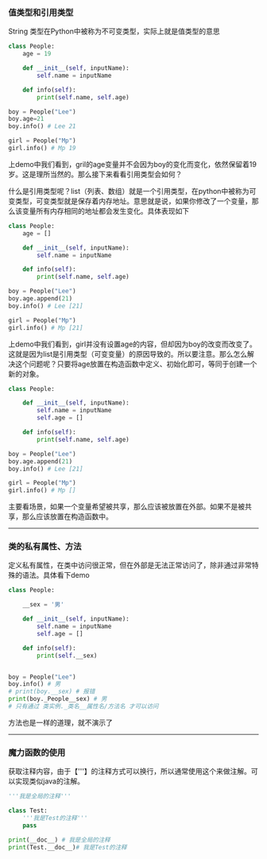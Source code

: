 ### 值类型和引用类型

String 类型在Python中被称为不可变类型，实际上就是值类型的意思

```py
class People:
    age = 19

    def __init__(self, inputName):
        self.name = inputName

    def info(self):
        print(self.name, self.age)

boy = People("Lee")
boy.age=21
boy.info() # Lee 21

girl = People("Mp")
girl.info() # Mp 19
```

上demo中我们看到，gril的age变量并不会因为boy的变化而变化，依然保留着19岁。这是理所当然的。那么接下来看看引用类型会如何？

什么是引用类型呢？list（列表、数组）就是一个引用类型，在python中被称为可变类型，可变类型就是保存着内存地址。意思就是说，如果你修改了一个变量，那么该变量所有内存相同的地址都会发生变化。具体表现如下

```py
class People:
    age = []

    def __init__(self, inputName):
        self.name = inputName

    def info(self):
        print(self.name, self.age)

boy = People("Lee")
boy.age.append(21)
boy.info() # Lee [21]

girl = People("Mp")
girl.info() # Mp [21]
```

上demo中我们看到，girl并没有设置age的内容，但却因为boy的改变而改变了。这就是因为list是引用类型（可变变量）的原因导致的。所以要注意。那么怎么解决这个问题呢？只要将age放置在构造函数中定义、初始化即可，等同于创建一个新的对象。

```py
class People:

    def __init__(self, inputName):
        self.name = inputName
        self.age = []

    def info(self):
        print(self.name, self.age)

boy = People("Lee")
boy.age.append(21)
boy.info() # Lee [21]

girl = People("Mp")
girl.info() # Mp []
```

主要看场景，如果一个变量希望被共享，那么应该被放置在外部。如果不是被共享，那么应该放置在构造函数中。

---

### 类的私有属性、方法

定义私有属性，在类中访问很正常，但在外部是无法正常访问了，除非通过非常特殊的语法。具体看下demo

```py
class People:

    __sex = '男'

    def __init__(self, inputName):
        self.name = inputName
        self.age = []

    def info(self):
        print(self.__sex)


boy = People("Lee")
boy.info() # 男
# print(boy.__sex) # 报错
print(boy._People__sex) # 男 
# 只有通过 类实例._类名__属性名/方法名 才可以访问
```

方法也是一样的道理，就不演示了

---

### 魔力函数的使用

获取注释内容，由于【'''】的注释方式可以换行，所以通常使用这个来做注解。可以实现类似java的注解。

```py
'''我是全局的注释'''

class Test:
    '''我是Test的注释'''
    pass

print(__doc__) # 我是全局的注释
print(Test.__doc__)# 我是Test的注释
```



